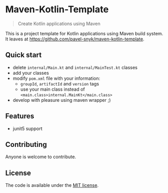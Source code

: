# Maven-Kotlin-Template

> Create Kotlin applications using Maven

This is a project template for Kotlin applications using Maven build system.
It leaves at https://github.com/pavel-snyk/maven-kotlin-template.

## Quick start

- delete `internal/Main.kt` and `internal/MainTest.kt` classes
- add your classes
- modify `pom.xml` file with your information:
  - `groupId`, `artifactId` and `version` tags
  - use your main class instead of `<main.class>internal.MainKt</main.class>`
- develop with pleasure using maven wrapper ;)

## Features

- junit5 support

## Contributing

Anyone is welcome to contribute.

## License

The code is available under the [MIT license](LICENSE).
